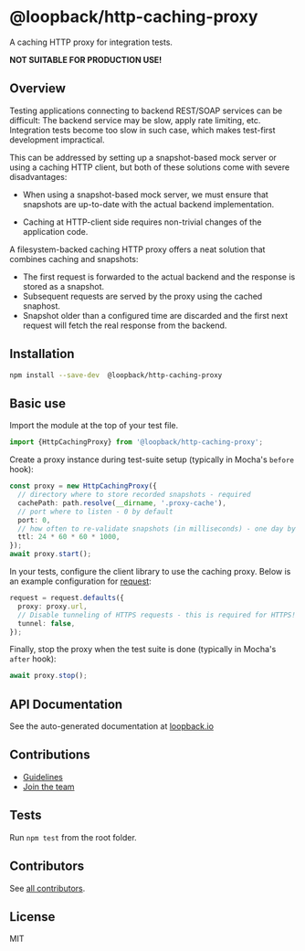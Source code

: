 # @loopback/http-caching-proxy

A caching HTTP proxy for integration tests.

**NOT SUITABLE FOR PRODUCTION USE!**

## Overview

Testing applications connecting to backend REST/SOAP services can be difficult:
The backend service may be slow, apply rate limiting, etc. Integration tests
become too slow in such case, which makes test-first development impractical.

This can be addressed by setting up a snapshot-based mock server or using a
caching HTTP client, but both of these solutions come with severe disadvantages:

- When using a snapshot-based mock server, we must ensure that snapshots are
  up-to-date with the actual backend implementation.

- Caching at HTTP-client side requires non-trivial changes of the application
  code.

A filesystem-backed caching HTTP proxy offers a neat solution that combines
caching and snapshots:

- The first request is forwarded to the actual backend and the response is
  stored as a snapshot.
- Subsequent requests are served by the proxy using the cached snaphost.
- Snapshot older than a configured time are discarded and the first next request
  will fetch the real response from the backend.

## Installation

```sh
npm install --save-dev  @loopback/http-caching-proxy
```

## Basic use

Import the module at the top of your test file.

```ts
import {HttpCachingProxy} from '@loopback/http-caching-proxy';
```

Create a proxy instance during test-suite setup (typically in Mocha's `before`
hook):

```ts
const proxy = new HttpCachingProxy({
  // directory where to store recorded snapshots - required
  cachePath: path.resolve(__dirname, '.proxy-cache'),
  // port where to listen - 0 by default
  port: 0,
  // how often to re-validate snapshots (in milliseconds) - one day by default
  ttl: 24 * 60 * 60 * 1000,
});
await proxy.start();
```

In your tests, configure the client library to use the caching proxy. Below is
an example configuration for [request](https://www.npmjs.com/package/request):

```ts
request = request.defaults({
  proxy: proxy.url,
  // Disable tunneling of HTTPS requests - this is required for HTTPS!
  tunnel: false,
});
```

Finally, stop the proxy when the test suite is done (typically in Mocha's
`after` hook):

```ts
await proxy.stop();
```

## API Documentation

See the auto-generated documentation at
[loopback.io](https://loopback.io/doc/zh/lb4/apidocs.http-caching-proxy.html)

## Contributions

- [Guidelines](https://github.com/strongloop/loopback-next/blob/master/docs/CONTRIBUTING.md)
- [Join the team](https://github.com/strongloop/loopback-next/issues/110)

## Tests

Run `npm test` from the root folder.

## Contributors

See
[all contributors](https://github.com/strongloop/loopback-next/graphs/contributors).

## License

MIT

